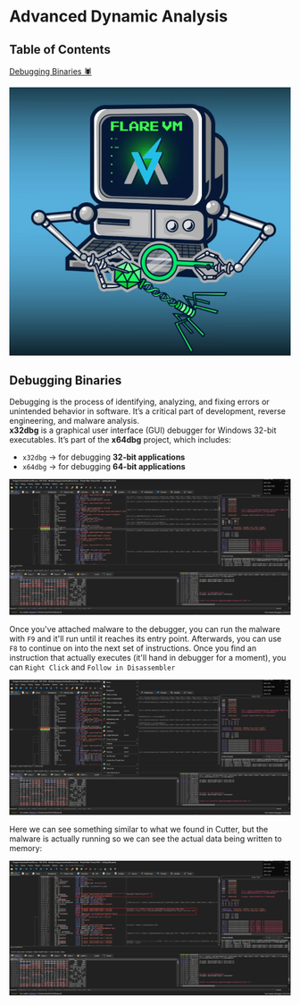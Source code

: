 # Advanced Dynamic Analysis

## Table of Contents
[Debugging Binaries 🕷️](#debugging-binaries) </br>

<p align="center">
  <img src="../imgs/Flare-VM.png" alt="Flare-VM">
</p>

## Debugging Binaries

Debugging is the process of identifying, analyzing, and fixing errors or unintended behavior in software. It’s a critical part of development, reverse engineering, and malware analysis.<br/>
**x32dbg** is a graphical user interface (GUI) debugger for Windows 32-bit executables. It’s part of the **x64dbg** project, which includes:

- `x32dbg` → for debugging **32-bit applications**
- `x64dbg` → for debugging **64-bit applications**

<p align=center>
  <img src="../imgs/x32dbg.png">
</p>

Once you've attached malware to the debugger, you can run the malware with `F9` and it'll run until it reaches its entry point. Afterwards, you can use `F8` to continue on into the next set of instructions. Once you find an instruction that actually executes (it'll hand in debugger for a moment), you can `Right Click` and `Follow in Disassembler`

<p align=center>
  <img src="../imgs/follow_in_disassembler.png">
</p>

Here we can see something similar to what we found in Cutter, but the malware is actually running so we can see the actual data being written to memory:

<p align=center>
  <img src="../imgs/strings_in_memory.png">
</p>






